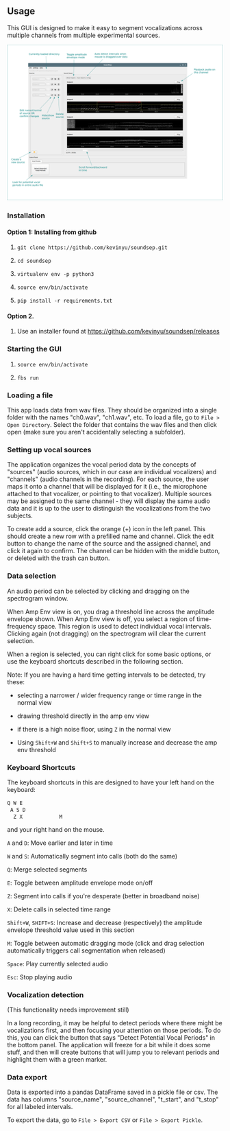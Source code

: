 ## Usage

This GUI is designed to make it easy to segment vocalizations across multiple channels from multiple experimental sources.

![Control diagram](documentation/diagrams/gui_labels.png)

### Installation

#### Option 1: Installing from github

1. `git clone https://github.com/kevinyu/soundsep.git`

2. `cd soundsep`

3. `virtualenv env -p python3`

4. `source env/bin/activate`

5. `pip install -r requirements.txt`

#### Option 2.

1. Use an installer found at https://github.com/kevinyu/soundsep/releases


### Starting the GUI

1. `source env/bin/activate`

2. `fbs run`


### Loading a file

This app loads data from wav files. They should be organized into a single folder with the names "ch0.wav", "ch1.wav", etc. To load a file, go to `File > Open Directory`. Select the folder that contains the wav files and then click open (make sure you aren't accidentally selecting a subfolder).

### Setting up vocal sources

The application organizes the vocal period data by the concepts of "sources" (audio sources, which in our case are individual vocalizers) and "channels" (audio channels in the recording). For each source, the user maps it onto a channel that will be displayed for it (i.e., the microphone attached to that vocalizer, or pointing to that vocalizer). Multiple sources may be assigned to the same channel - they will display the same audio data and it is up to the user to distinguish the vocalizations from the two subjects.

To create add a source, click the orange (+) icon in the left panel. This should create a new row with a prefilled name and channel. Click the edit button to change the name of the source and the assigned channel, and click it again to confirm. The channel can be hidden with the middle button, or deleted with the trash can button.

### Data selection

An audio period can be selected by clicking and dragging on the spectrogram window.

When Amp Env view is on, you drag a threshold line across the amplitude envelope shown. When Amp Env view is off, you select a region of time-frequency space. This region is used to detect individual vocal intervals. Clicking again (not dragging) on the spectrogram will clear the current selection.

When a region is selected, you can right click for some basic options, or use the keyboard shortcuts described in the following section.

Note: If you are having a hard time getting intervals to be detected, try these:

* selecting a narrower / wider frequency range or time range in the normal view

* drawing threshold directly in the amp env view

* if there is a high noise floor, using `Z` in the normal view

* Using `Shift+W` and `Shift+S` to manually increase and decrease the amp env threshold

### Keyboard Shortcuts
The keyboard shortcuts in this are designed to have your left hand on the keyboard:
```
Q W E
 A S D
  Z X            M
```
and your right hand on the mouse.

`A` and `D`: Move earlier and later in time

`W` and `S`: Automatically segment into calls (both do the same)

`Q`: Merge selected segments

`E`: Toggle between amplitude envelope mode on/off

`Z`: Segment into calls if you're desperate (better in broadband noise)

`X`: Delete calls in selected time range

`Shift+W`, `SHIFT+S`: Increase and decrease (respectively) the amplitude envelope threshold value used in this section

`M`: Toggle between automatic dragging mode (click and drag selection automatically triggers call segmentation when released)

`Space`: Play currently selected audio

`Esc`: Stop playing audio

### Vocalization detection

(This functionality needs improvement still)

In a long recording, it may be helpful to detect periods where there might be vocalizations first, and then focusing your attention on those periods. To do this, you can click the button that says "Detect Potential Vocal Periods" in the bottom panel. The application will freeze for a bit while it does some stuff, and then will create buttons that will jump you to relevant periods and highlight them with a green marker.

### Data export
Data is exported into a pandas DataFrame saved in a pickle file or csv. The data has columns "source_name", "source_channel", "t_start", and "t_stop" for all labeled intervals.

To export the data, go to `File > Export CSV` or `File > Export Pickle`.
